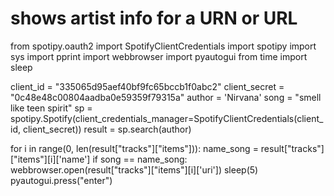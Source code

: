 # shows artist info for a URN or URL

from spotipy.oauth2 import SpotifyClientCredentials
import spotipy
import sys
import pprint
import webbrowser
import pyautogui
from time import sleep 

client_id = "335065d95aef40bf9fc65bccb1f0abc2"
client_secret = "0c48e48c00804aadba0e59359f79315a"
author = 'Nirvana'
song = "smell like teen spirit"
sp = spotipy.Spotify(client_credentials_manager=SpotifyClientCredentials(client_id, client_secret))
result = sp.search(author)

for i in range(0, len(result["tracks"]["items"])):
 name_song = result["tracks"]["items"][i]['name']
 if song == name_song:
    webbrowser.open(result["tracks"]["items"][i]['uri'])
    sleep(5)
    pyautogui.press("enter")
    
